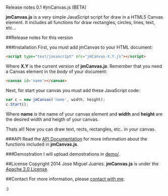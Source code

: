Release notes 0.1
#jmCanvas.js (BETA)

**jmCanvas.js** is a very simple JavaScript script for draw in a HTML5 Canvas element. It includes all functions for draw rectangles, circles, lines, text, etc...

##Release notes for this version

###Installation
First, you must add jmCanvas to your HTML document:
```html
<script type="text/javascript" src="jmCanvas-X.Y.js"></script>
```
Where **X.Y** is the current version of **jmCanvas.js**. Remember that you need a Canvas element in the *body* of your document:
```html
<canvas id='name'></canvas>
```
Next, for start your canvas you must add these JavaScript code:
```javascript
var c = new jmCanvas('name', width, height);
c.Start();
```
Where **name** is the name of your canvas element and **width** and **height** are the desired width and heigth of your canvas.

Thats all! Now you can draw text, rects, rectangles, etc.. in your canvas.

###API
Read the [API Documentation](api/readme.md) for more information about the functions included in **jmCanvas.js**. 

###Demostration
I will upload demostrations in [demo/](demo/).

##License
Copyright 2014 Jose Miguel Juanes. **jmCanvas.js** is under the [Apache 2.0 License](LICENSE).

##Contact
For more information, please [contact with me](http://www.jmjuanes.com.es/contacto).

:)
